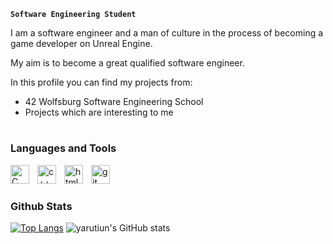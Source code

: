 **`Software Engineering Student`**

I am a software engineer and a man of culture in the process of becoming a game developer on Unreal Engine.

My aim is to become a great qualified software engineer.

In this profile you can find my projects from:
  * 42 Wolfsburg Software Engineering School
  * Projects which are interesting to me
 
 #
 
 ### Languages and Tools
 
 <img align="left" alt="C" width="30px" style="padding-right:10px;" src="https://cdn.jsdelivr.net/gh/devicons/devicon/icons/c/c-original.svg"/>
  <img align="left" alt="c++" width="30px" style="padding-right:10px;" src="https://upload.wikimedia.org/wikipedia/commons/thumb/1/18/ISO_C%2B%2B_Logo.svg/612px-ISO_C%2B%2B_Logo.svg.png?20170928190710"/>
 <img align="left" alt="html5" width="30px" style="padding-right:10px;" src="https://cdn.jsdelivr.net/gh/devicons/devicon/icons/html5/html5-original.svg"/>
 <img align="left" alt="git" width="30px" style="padding-right:10px;" src="https://cdn.jsdelivr.net/gh/devicons/devicon/icons/git/git-original.svg"/>
 <br />
 
 #
 
 ### Github Stats
 
 [![Top Langs](https://github-readme-stats.vercel.app/api/top-langs/?username=yarutiun&layout=compact&theme=dark&langs_count=6&hide=objective-c)](https://github.com/yarutiun/github-readme-stats)
      ![yarutiun's GitHub stats](https://github-readme-stats.vercel.app/api?username=yarutiun&show_icons=true&theme=dark&hide_title=true&hide_rank=true)
 
 
 #
 
 

